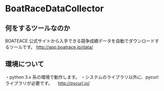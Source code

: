 # BoatRaceDataCollector

## 何をするツールなのか
BOATEACE 公式サイトから入手できる競争成績データを自動でダウンロードするツールです。
http://app.boatrace.jp/data/

## 環境について
・python 3.x 系の環境で動作します。
・システムのライブラリ以外に、pycurl ライブラリが必要です。
　http://pycurl.io/
